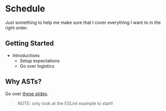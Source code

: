 # Schedule

Just something to help me make sure that I cover everything I want to in the
right order.

## Getting Started

- Introductions
  - Setup expectations
  - Go over logistics

## Why ASTs?

Go over [these slides](http://slides.com/kentcdodds/a-beginners-guide-to-asts#/3).

> NOTE: only look at the ESLint example to start!
